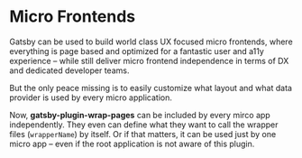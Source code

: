 # Micro Frontends

Gatsby can be used to build world class UX focused micro frontends, where everything is page based and optimized for a fantastic user and a11y experience – while still deliver micro frontend independence in terms of DX and dedicated developer teams.

But the only peace missing is to easily customize what layout and what data provider is used by every micro application.

Now, **gatsby-plugin-wrap-pages** can be included by every mirco app independently. They even can define what they want to call the wrapper files (`wrapperName`) by itself. Or if that matters, it can be used just by one micro app – even if the root application is not aware of this plugin.
